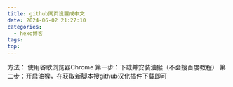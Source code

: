 ```yaml
---
title: github网页设置成中文
date: 2024-06-02 21:27:10
categories:
  - hexo博客
tags:
top:
---
```

方法：
使用谷歌浏览器Chrome
第一步：下载并安装油猴（不会搜百度教程）
第二步：开启油猴，在获取新脚本搜github汉化插件下载即可
<!--more-->